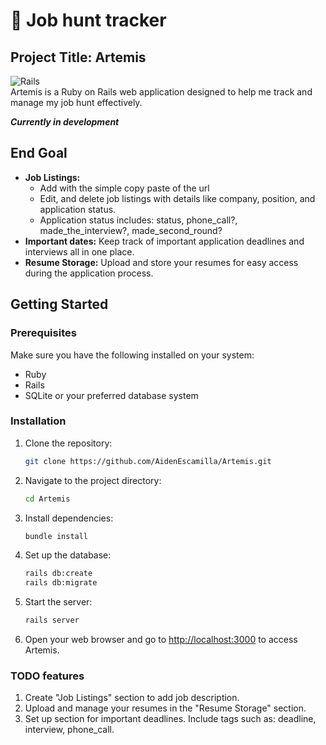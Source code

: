 # 🏹 Job hunt tracker
## Project Title: Artemis

![Rails](https://img.shields.io/badge/rails-%23CC0000.svg?style=for-the-badge&logo=ruby-on-rails&logoColor=white) \
Artemis is a Ruby on Rails web application designed to help me track and manage my job hunt effectively.

***Currently in development***

## End Goal

- **Job Listings:**
  - Add with the simple copy paste of the url
  - Edit, and delete job listings with details like company, position, and application status.
  - Application status includes: status, phone_call?, made_the_interview?, made_second_round?
- **Important dates:** Keep track of important application deadlines and interviews all in one place.
- **Resume Storage:** Upload and store your resumes for easy access during the application process.

## Getting Started

### Prerequisites

Make sure you have the following installed on your system:

- Ruby
- Rails
- SQLite or your preferred database system

### Installation

1. Clone the repository:
   ```bash
   git clone https://github.com/AidenEscamilla/Artemis.git
   ```

2. Navigate to the project directory:
   ```bash
   cd Artemis
   ```

3. Install dependencies:
   ```bash
   bundle install
   ```

4. Set up the database:
   ```bash
   rails db:create
   rails db:migrate
   ```

5. Start the server:
   ```bash
   rails server
   ```

6. Open your web browser and go to [http://localhost:3000](http://localhost:3000) to access Artemis.

### TODO features

1. Create "Job Listings" section to add job description.
2. Upload and manage your resumes in the "Resume Storage" section.
3. Set up section for important deadlines. Include tags such as: deadline, interview, phone_call.
